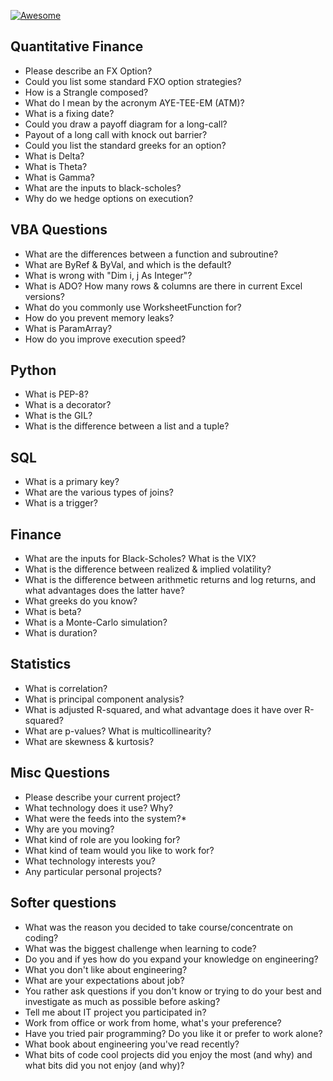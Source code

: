 [![Awesome](https://cdn.rawgit.com/sindresorhus/awesome/d7305f38d29fed78fa85652e3a63e154dd8e8829/media/badge.svg)](https://github.com/sindresorhus/awesome)

## Quantitative Finance

  * Please describe an FX Option?
  * Could you list some standard FXO option strategies?
  * How is a Strangle composed?
  * What do I mean by the acronym AYE-TEE-EM (ATM)?
  * What is a fixing date?
  * Could you draw a payoff diagram for a long-call?
  * Payout of a long call with knock out barrier?
  * Could you list the standard greeks for an option?
  * What is Delta?
  * What is Theta?
  * What is Gamma?
  * What are the inputs to black-scholes?
  * Why do we hedge options on execution?
  
 ## VBA Questions
 
  * What are the differences between a function and subroutine?
  * What are ByRef & ByVal, and which is the default? 
  * What is wrong with "Dim i, j As Integer"?
  * What is ADO? How many rows & columns are there in current Excel versions? 
  * What do you commonly use WorksheetFunction for?
  * How do you prevent memory leaks? 
  * What is ParamArray?
  * How do you improve execution speed?
 
 ## Python
 
  * What is PEP-8?
  * What is a decorator? 
  * What is the GIL? 
  * What is the difference between a list and a tuple?
 
 ## SQL 
 
  * What is a primary key? 
  * What are the various types of joins?
  * What is a trigger?
 
 ## Finance
 
  * What are the inputs for Black-Scholes? What is the VIX?
  * What is the difference between realized & implied volatility? 
  * What is the difference between arithmetic returns and log returns, and what advantages does the latter have? 
  * What greeks do you know?
  * What is beta? 
  * What is a Monte-Carlo simulation? 
  * What is duration?

## Statistics

  * What is correlation? 
  * What is principal component analysis? 
  * What is adjusted R-squared, and what advantage does it have over R-squared?
  * What are p-values? What is multicollinearity?
  * What are skewness & kurtosis?
  
## Misc Questions

  * Please describe your current project?
  * What technology does it use? Why?
  * What were the feeds into the system?*
  * Why are you moving?
  * What kind of role are you looking for?
  * What kind of team would you like to work for? 
  * What technology interests you?
  * Any particular personal projects?
  
 ## Softer questions
 
  * What was the reason you decided to take course/concentrate on coding?
  * What was the biggest challenge when learning to code?
  * Do you and if yes how do you expand your knowledge on engineering?
  * What you don't like about engineering?
  * What are your expectations about job?
  * You rather ask questions if you don't know or trying to do your best and investigate as much as possible before asking?
  * Tell me about IT project you participated in?
  * Work from office or work from home, what's your preference?
  * Have you tried pair programming? Do you like it or prefer to work alone?
  * What book about engineering you've read recently?
  * What bits of code cool projects did you enjoy the most (and why) and what bits did you not enjoy (and why)? 


